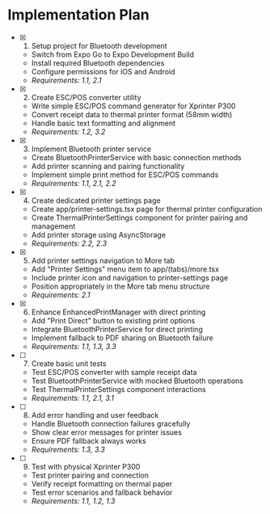 # Implementation Plan

- [x] 1. Setup project for Bluetooth development

  - Switch from Expo Go to Expo Development Build
  - Install required Bluetooth dependencies
  - Configure permissions for iOS and Android
  - _Requirements: 1.1, 2.1_

- [x] 2. Create ESC/POS converter utility

  - Write simple ESC/POS command generator for Xprinter P300
  - Convert receipt data to thermal printer format (58mm width)
  - Handle basic text formatting and alignment
  - _Requirements: 1.2, 3.2_

- [x] 3. Implement Bluetooth printer service

  - Create BluetoothPrinterService with basic connection methods
  - Add printer scanning and pairing functionality
  - Implement simple print method for ESC/POS commands
  - _Requirements: 1.1, 2.1, 2.2_

- [x] 4. Create dedicated printer settings page

  - Create app/printer-settings.tsx page for thermal printer configuration
  - Create ThermalPrinterSettings component for printer pairing and management
  - Add printer storage using AsyncStorage
  - _Requirements: 2.2, 2.3_

- [x] 5. Add printer settings navigation to More tab

  - Add "Printer Settings" menu item to app/(tabs)/more.tsx
  - Include printer icon and navigation to printer-settings page
  - Position appropriately in the More tab menu structure
  - _Requirements: 2.1_

- [x] 6. Enhance EnhancedPrintManager with direct printing

  - Add "Print Direct" button to existing print options
  - Integrate BluetoothPrinterService for direct printing
  - Implement fallback to PDF sharing on Bluetooth failure
  - _Requirements: 1.1, 1.3, 3.3_

- [ ] 7. Create basic unit tests

  - Test ESC/POS converter with sample receipt data
  - Test BluetoothPrinterService with mocked Bluetooth operations
  - Test ThermalPrinterSettings component interactions
  - _Requirements: 1.1, 2.1, 3.1_

- [ ] 8. Add error handling and user feedback

  - Handle Bluetooth connection failures gracefully
  - Show clear error messages for printer issues
  - Ensure PDF fallback always works
  - _Requirements: 1.3, 3.3_

- [ ] 9. Test with physical Xprinter P300
  - Test printer pairing and connection
  - Verify receipt formatting on thermal paper
  - Test error scenarios and fallback behavior
  - _Requirements: 1.1, 1.2, 1.3_
